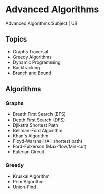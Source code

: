 # Advanced Algorithms

Advanced Algorithms Subject | UB

## Topics

- Graphs Traversal
- Greedy Algorithms
- Dynamic Programming
- Backtracking
- Branch and Bound

## Algorithms

### Graphs

- Breath First Search (BFS)
- Depth First Search (DFS)
- Djikstra Shortest Path
- Bellman-Ford Algorithm
- Khan's Algorithm
- Floyd-Warshall (All shortest path)
- Ford-Fulkerson (Max-flow/Min-cut)
- Eulerian Circuit 

### Greedy

- Kruskal Algorithm
- Prim Algorithm
- Union-Find
